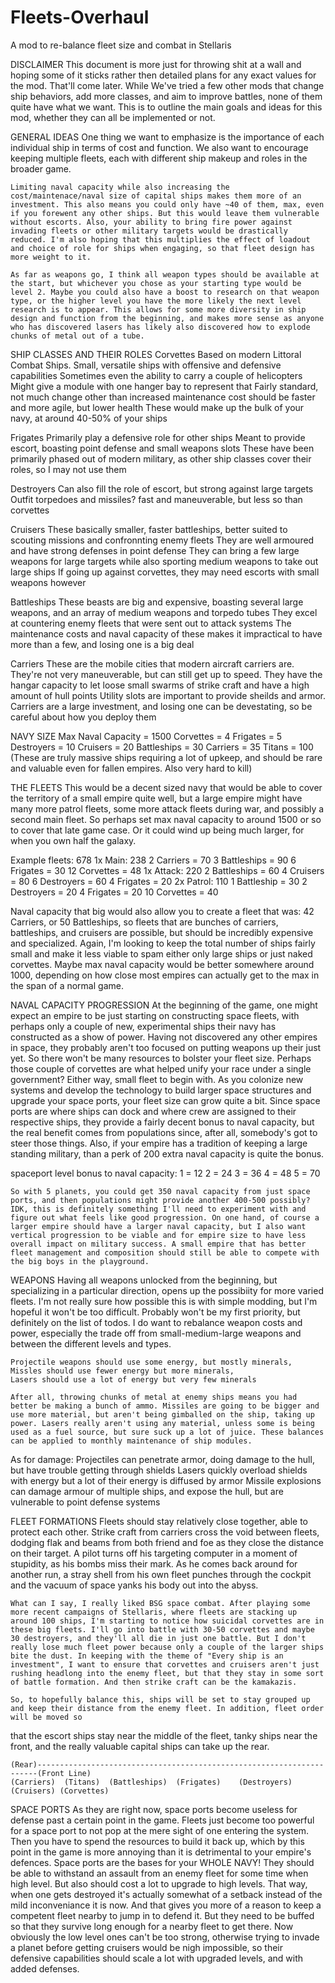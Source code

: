 # Fleets-Overhaul
A mod to re-balance fleet size and combat in Stellaris

DISCLAIMER
	This document is more just for throwing shit at a wall and hoping some of it sticks rather then detailed plans for any exact values for the mod. That'll come later. While We've tried a few other mods that change ship behaviors, add more classes, and aim to improve battles, none of them quite have what we want. This is to outline the main goals and ideas for this mod, whether they can all be implemented or not.

GENERAL IDEAS
	One thing we want to emphasize is the importance of each individual ship in terms of cost and function.	We also want to encourage keeping multiple fleets, each with different ship makeup and roles in the broader game.
		
	Limiting naval capacity while also increasing the cost/maintenace/naval size of capital ships makes them more of an investment. This also means you could only have ~40 of them, max, even if you forewent any other ships. But this would leave them vulnerable without escorts. Also, your ability to bring fire power against invading fleets or other military targets would be drastically reduced. I'm also hoping that this multiplies the effect of loadout and choice of role for ships when engaging, so that fleet design has more weight to it.
	
	As far as weapons go, I think all weapon types should be available at the start, but whichever you chose as your starting type would be level 2. Maybe you could also have a boost to research on that weapon type, or the higher level you have the more likely the next level research is to appear. This allows for some more diversity in ship design and function from the beginning, and makes more sense as anyone who has discovered lasers has likely also discovered how to explode chunks of metal out of a tube.

SHIP CLASSES AND THEIR ROLES
Corvettes
	Based on modern Littoral Combat Ships. Small, versatile ships with offensive and defensive capabilities
		Sometimes even the ability to carry a couple of helicopters
			Might give a module with one hanger bay to represent that
	Fairly standard, not much change other than increased maintenance cost
	should be faster and more agile, but lower health
	These would make up the bulk of your navy, at around 40-50% of your ships

Frigates
	Primarily play a defensive role for other ships
	Meant to provide escort, boasting point defense and small weapons slots
	These have been primarily phased out of modern military, as other ship classes cover their roles, so I may not use them

Destroyers
	Can also fill the role of escort, but strong against large targets
	Outfit torpedoes and missiles?
	fast and maneuverable, but less so than corvettes

Cruisers
	These basically smaller, faster battleships, better suited to scouting missions and confronnting enemy fleets
	They are well armoured and have strong defenses in point defense
	They can bring a few large weapons for large targets while also sporting medium weapons to take out large ships
	If going up against corvettes, they may need escorts with small weapons however
	
Battleships
	These beasts are big and expensive, boasting several large weapons, and an array of medium weapons and torpedo tubes
	They excel at countering enemy fleets that were sent out to attack systems
	The maintenance costs and naval capacity of these makes it impractical to have more than a few, and losing one is a big deal
	
Carriers
	These are the mobile cities that modern aircraft carriers are. They're not very maneuverable, but can still get up to speed.
	They have the hangar capacity to let loose small swarms of strike craft and have a high amount of hull points
	Utility slots are important to provide sheilds and armor.
	Carriers are a large investment, and losing one can be devestating, so be careful about how you deploy them
	
NAVY SIZE
Max Naval Capacity = 1500
	Corvettes	= 4
	Frigates	= 5
	Destroyers	= 10
	Cruisers	= 20
	Battleships	= 30
	Carriers	= 35
	Titans		= 100 (These are truly massive ships requiring a lot of upkeep, and should be rare and valuable even for fallen empires. Also very hard to kill)

THE FLEETS
	This would be a decent sized navy that would be able to cover the territory of a small empire quite well, but a large empire might have many more patrol fleets, some more attack fleets during war, and possibly a second main fleet. So perhaps set max naval capacity to around 1500 or so to cover that late game case. Or it could wind up being much larger, for when you own half the galaxy.
	
Example fleets: 678
	1x Main: 				238
		2 Carriers		= 70
		3 Battleships	= 90
		6 Frigates		= 30
		12 Corvettes	= 48
	1x Attack:				220
		2 Battleships	= 60
		4 Cruisers		= 80
		6 Destroyers	= 60
		4 Frigates		= 20
	2x Patrol:				110
		1 Battleship	= 30
		2 Destroyers	= 20
		4 Frigates 		= 20
		10 Corvettes	= 40

Naval capacity that big would also allow you to create a fleet that was:
	42 Carriers, or 50 Battleships, so fleets that are bunches of carriers, battleships, and cruisers are possible, but should be incredibly expensive and specialized. Again, I'm looking to keep the total number of ships fairly small and make it less viable to spam either only large ships or just naked corvettes. Maybe max naval capacity would be better somewhere around 1000, depending on how close most empires can actually get to the max in the span of a normal game.

NAVAL CAPACITY PROGRESSION
	At the beginning of the game, one might expect an empire to be just starting on constructing space fleets, with perhaps only a couple of new, experimental ships their navy has constructed as a show of power. Having not discovered any other empires in space, they probably aren't too focused on putting weapons up their just yet. So there won't be many resources to bolster your fleet size. Perhaps those couple of corvettes are what helped unify your race under a single government? Either way, small fleet to begin with.
	As you colonize new systems and develop the technology to build larger space structures and upgrade your space ports, your fleet size can grow quite a bit. Since space ports are where ships can dock and where crew are assigned to their respective ships, they provide a fairly decent bonus to naval capacity, but the real benefit comes from populations since, after all, somebody's got to steer those things. Also, if your empire has a tradition of keeping a large standing military, than a perk of 200 extra naval capacity is quite the bonus.
	
spaceport level bonus to naval capacity:
	1 = 12
	2 = 24
	3 = 36
	4 = 48
	5 = 70
	
	So with 5 planets, you could get 350 naval capacity from just space ports, and then populations might provide another 400-500 possibly? IDK, this is definitely something I'll need to experiment with and figure out what feels like good progression. On one hand, of course a larger empire should have a larger naval capacity, but I also want vertical progression to be viable and for empire size to have less overall impact on military success. A small empire that has better fleet management and composition should still be able to compete with the big boys in the playground.
	
WEAPONS
	Having all weapons unlocked from the beginning, but specializing in a particular direction, opens up the possibiity for more varied fleets. I'm not really sure how possible this is with simple modding, but I'm hopeful it won't be too difficult. Probably won't be my first priority, but definitely on the list of todos. I do want to rebalance weapon costs and power, especially the trade off from small-medium-large weapons and between the different levels and types.

	Projectile weapons should use some energy, but mostly minerals,
	Missles should use fewer energy but more minerals,
	Lasers should use a lot of energy but very few minerals

	After all, throwing chunks of metal at enemy ships means you had better be making a bunch of ammo. Missiles are going to be bigger and use more material, but aren't being gimballed on the ship, taking up power. Lasers really aren't using any material, unless some is being used as a fuel source, but sure suck up a lot of juice. These balances can be applied to monthly maintenance of ship modules.

As for damage:
	Projectiles can penetrate armor, doing damage to the hull, but have trouble getting through shields
	Lasers quickly overload shields with energy but a lot of their energy is diffused by armor
	Missile explosions can damage armour of multiple ships, and expose the hull, but are vulnerable to point defense systems

FLEET FORMATIONS
	Fleets should stay relatively close together, able to protect each other. Strike craft from carriers cross the void between fleets, dodging flak and beams from both friend and foe as they close the distance on their target. A pilot turns off his targeting computer in a moment of stupidity, as his bombs miss their mark. As he comes back around for another run, a stray shell from his own fleet punches through the cockpit and the vacuum of space yanks his body out into the abyss.

	What can I say, I really liked BSG space combat. After playing some more recent campaigns of Stellaris, where fleets are stacking up around 100 ships, I'm starting to notice how suicidal corvettes are in these big fleets. I'll go into battle with 30-50 corvettes and maybe 30 destroyers, and they'll all die in just one battle. But I don't really lose much fleet power because only a couple of the larger ships bite the dust. In keeping with the theme of "Every ship is an investment", I want to ensure that corvettes and cruisers aren't just rushing headlong into the enemy fleet, but that they stay in some sort of battle formation. And then strike craft can be the kamakazis.

	So, to hopefully balance this, ships will be set to stay grouped up and keep their distance from the enemy fleet. In addition, fleet order will be moved so
that the escort ships stay near the middle of the fleet, tanky ships near the front, and the really valuable capital ships can take up the rear.

	(Rear)----------------------------------------------------------------------(Front Line)
	(Carriers)  (Titans)  (Battleships)  (Frigates)    (Destroyers)   (Cruisers) (Corvettes)
	
SPACE PORTS
	As they are right now, space ports become useless for defense past a certain point in the game. Fleets just become too powerful for a space port to not pop at the mere sight of one entering the system. Then you have to spend the resources to build it back up, which by this point in the game is more annoying than it is detrimental to your empire's defences. Space ports are the bases for your WHOLE NAVY! They should be able to withstand an assault from an enemy fleet for some time when high level. But also should cost a lot to upgrade to high levels. That way, when one gets destroyed it's actually somewhat of a setback instead of the mild inconveniance it is now. And that gives you more of a reason to keep a competent fleet nearby to jump in to defend it. But they need to be buffed so that they survive long enough for a nearby fleet to get there.
	Now obviously the low level ones can't be too strong, otherwise trying to invade a planet before getting cruisers would be nigh impossible, so their defensive capabilities should scale a lot with upgraded levels, and with added defenses.
